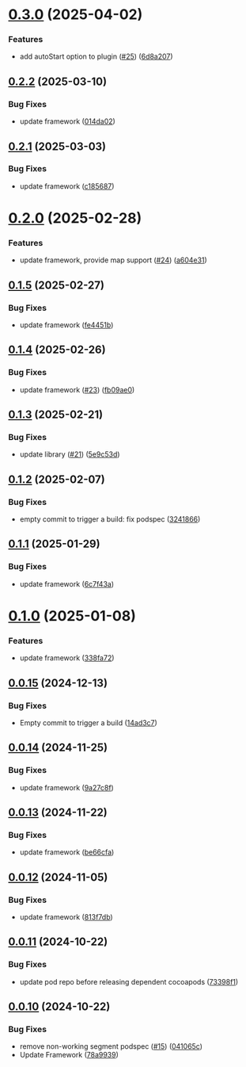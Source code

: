 # [0.3.0](https://github.com/amplitude/AmplitudeSessionReplay-iOS/compare/v0.2.2...v0.3.0) (2025-04-02)


### Features

* add autoStart option to plugin ([#25](https://github.com/amplitude/AmplitudeSessionReplay-iOS/issues/25)) ([6d8a207](https://github.com/amplitude/AmplitudeSessionReplay-iOS/commit/6d8a207a077c2c461d45e16dd1c7077c8d898058))

## [0.2.2](https://github.com/amplitude/AmplitudeSessionReplay-iOS/compare/v0.2.1...v0.2.2) (2025-03-10)


### Bug Fixes

* update framework ([014da02](https://github.com/amplitude/AmplitudeSessionReplay-iOS/commit/014da02be811b7c832a76f55cc93ca6fb9307be4))

## [0.2.1](https://github.com/amplitude/AmplitudeSessionReplay-iOS/compare/v0.2.0...v0.2.1) (2025-03-03)


### Bug Fixes

* update framework ([c185687](https://github.com/amplitude/AmplitudeSessionReplay-iOS/commit/c18568748fa8e442dfcd2efc95d2751d8ccce3a9))

# [0.2.0](https://github.com/amplitude/AmplitudeSessionReplay-iOS/compare/v0.1.5...v0.2.0) (2025-02-28)


### Features

* update framework, provide map support ([#24](https://github.com/amplitude/AmplitudeSessionReplay-iOS/issues/24)) ([a604e31](https://github.com/amplitude/AmplitudeSessionReplay-iOS/commit/a604e31c5045762dcb5b4dd4736d85eff9704b82))

## [0.1.5](https://github.com/amplitude/AmplitudeSessionReplay-iOS/compare/v0.1.4...v0.1.5) (2025-02-27)


### Bug Fixes

* update framework ([fe4451b](https://github.com/amplitude/AmplitudeSessionReplay-iOS/commit/fe4451bd6c91a5beee8035d42aaff95b2daff769))

## [0.1.4](https://github.com/amplitude/AmplitudeSessionReplay-iOS/compare/v0.1.3...v0.1.4) (2025-02-26)


### Bug Fixes

* update framework ([#23](https://github.com/amplitude/AmplitudeSessionReplay-iOS/issues/23)) ([fb09ae0](https://github.com/amplitude/AmplitudeSessionReplay-iOS/commit/fb09ae0cd6f3b41e04d3b70c46b47eb5374f643c))

## [0.1.3](https://github.com/amplitude/AmplitudeSessionReplay-iOS/compare/v0.1.2...v0.1.3) (2025-02-21)


### Bug Fixes

* update library ([#21](https://github.com/amplitude/AmplitudeSessionReplay-iOS/issues/21)) ([5e9c53d](https://github.com/amplitude/AmplitudeSessionReplay-iOS/commit/5e9c53ddde32797bbb0bef9eb29ca3ccaafd1dcb))

## [0.1.2](https://github.com/amplitude/AmplitudeSessionReplay-iOS/compare/v0.1.1...v0.1.2) (2025-02-07)


### Bug Fixes

* empty commit to trigger a build: fix podspec ([3241866](https://github.com/amplitude/AmplitudeSessionReplay-iOS/commit/32418664c619d02dcfaa7f3178bd7a35db373589))

## [0.1.1](https://github.com/amplitude/AmplitudeSessionReplay-iOS/compare/v0.1.0...v0.1.1) (2025-01-29)


### Bug Fixes

* update framework ([6c7f43a](https://github.com/amplitude/AmplitudeSessionReplay-iOS/commit/6c7f43a0db7e3383188fc92ae1ea537353817997))

# [0.1.0](https://github.com/amplitude/AmplitudeSessionReplay-iOS/compare/v0.0.15...v0.1.0) (2025-01-08)


### Features

* update framework ([338fa72](https://github.com/amplitude/AmplitudeSessionReplay-iOS/commit/338fa72c9c9a81bca81de709c7a99862a08b7588))

## [0.0.15](https://github.com/amplitude/AmplitudeSessionReplay-iOS/compare/v0.0.14...v0.0.15) (2024-12-13)


### Bug Fixes

* Empty commit to trigger a build ([14ad3c7](https://github.com/amplitude/AmplitudeSessionReplay-iOS/commit/14ad3c7e2df8199d68ed314f16a803e33205c3f1))

## [0.0.14](https://github.com/amplitude/AmplitudeSessionReplay-iOS/compare/v0.0.13...v0.0.14) (2024-11-25)


### Bug Fixes

* update framework ([9a27c8f](https://github.com/amplitude/AmplitudeSessionReplay-iOS/commit/9a27c8f753b1b7431f21ac6eb0020dafbcf430c1))

## [0.0.13](https://github.com/amplitude/AmplitudeSessionReplay-iOS/compare/v0.0.12...v0.0.13) (2024-11-22)


### Bug Fixes

* update framework ([be66cfa](https://github.com/amplitude/AmplitudeSessionReplay-iOS/commit/be66cfa393606e9339fdd1e98308680d0dd607de))

## [0.0.12](https://github.com/amplitude/AmplitudeSessionReplay-iOS/compare/v0.0.11...v0.0.12) (2024-11-05)


### Bug Fixes

* update framework ([813f7db](https://github.com/amplitude/AmplitudeSessionReplay-iOS/commit/813f7db35c5cb6685b28d42f106b7b9d025f6546))

## [0.0.11](https://github.com/amplitude/AmplitudeSessionReplay-iOS/compare/v0.0.10...v0.0.11) (2024-10-22)


### Bug Fixes

* update pod repo before releasing dependent cocoapods ([73398f1](https://github.com/amplitude/AmplitudeSessionReplay-iOS/commit/73398f1c4fced49bbd5ad93a6bdc9dbb0adaf969))

## [0.0.10](https://github.com/amplitude/AmplitudeSessionReplay-iOS/compare/v0.0.9...v0.0.10) (2024-10-22)


### Bug Fixes

* remove non-working segment podspec ([#15](https://github.com/amplitude/AmplitudeSessionReplay-iOS/issues/15)) ([041065c](https://github.com/amplitude/AmplitudeSessionReplay-iOS/commit/041065cac5bcc74a6c4334282eeedb2a764afc7c))
* Update Framework ([78a9939](https://github.com/amplitude/AmplitudeSessionReplay-iOS/commit/78a9939753a3a4787b0b5e5ec533258546513481))
